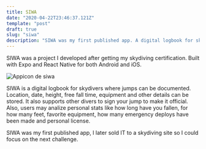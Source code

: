 ```yaml
---
title: SIWA
date: "2020-04-22T23:46:37.121Z"
template: "post"
draft: true
slug: "siwa"
description: "SIWA was my first published app. A digital logbook for skydivers."
---
```

SIWA was a project I developed after getting my skydiving certification. Built with Expo and React Native for both Android and iOS.

![Appicon de siwa](/media/siwa.png)

SIWA is a digital logbook for skydivers where jumps can be documented. Location, date, height, free fall time, equipment and other details can be stored. It also supports other divers to sign your jump to make it official. Also, users may analize personal stats like how long have you fallen, for how many feet, favorite equipment, how many emergency deploys have been made and personal license.

SIWA was my first published app, I later sold IT to a skydiving site so I could focus on the next challenge.
